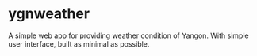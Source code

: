 # ygnweather
A simple web app for providing weather condition of Yangon. With simple user interface, built as minimal as possible.
